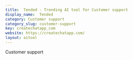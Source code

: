 ```yaml
---
title:  Tended - Trending AI tool for Customer support
display_name:  Tended
category: Customer support
category_slug: customer-support
key: createchatapp_com
website: https://createchatapp.com/
layout: aitool
---
```


Customer support
